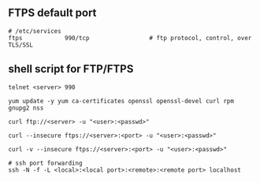 ## FTPS default port
```shell script
# /etc/services 
ftps            990/tcp                 # ftp protocol, control, over TLS/SSL
```
## shell script for FTP/FTPS
```shell script
telnet <server> 990

yum update -y yum ca-certificates openssl openssl-devel curl rpm gnupg2 nss

curl ftp://<server> -u "<user>:<passwd>"

curl --insecure ftps://<server>:<port> -u "<user>:<passwd>"

curl -v --insecure ftps://<server>:<port> -u "<user>:<passwd>"

# ssh port forwarding
ssh -N -f -L <local>:<local port>:<remote>:<remote port> localhost
```
